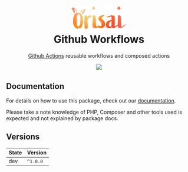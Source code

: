 <h1 align="center">
	<img src="https://github.com/orisai/.github/blob/main/images/repo_title.png" alt="Orisai"/>
	<br/>
	Github Workflows
</h1>

<p align="center">
    <a href="https://docs.github.com/en/actions">Github Actions</a> reusable workflows and composed actions
</p>

<p align=center>
  <a href="https://choosealicense.com/licenses/mpl-2.0/"><img src="https://badgen.net/badge/license/MPL-2.0/blue?cache=3600"></a>
<p>

## Documentation

For details on how to use this package, check out our [documentation](docs/README.md).

Please take a note knowledge of PHP, Composer and other tools used is expected and not explained by package docs.

## Versions

| State  | Version      |
|--------|--------------|
| dev    | `^1.0.0`     |
